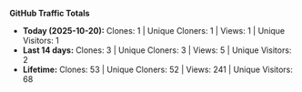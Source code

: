 
**GitHub Traffic Totals**

- **Today (2025-10-20):** Clones: 1 | Unique Cloners: 1 | Views: 1 | Unique Visitors: 1
- **Last 14 days:** Clones: 3 | Unique Cloners: 3 | Views: 5 | Unique Visitors: 2
- **Lifetime:** Clones: 53 | Unique Cloners: 52 | Views: 241 | Unique Visitors: 68
